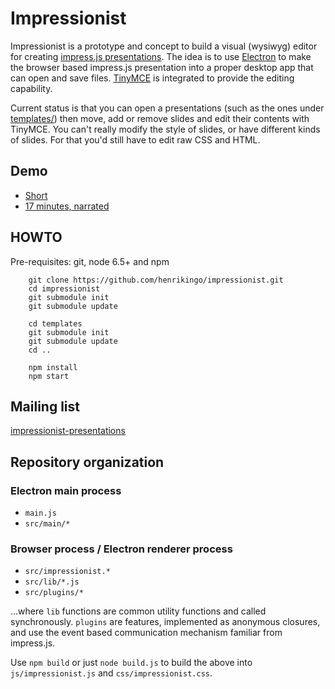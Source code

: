 # Impressionist

Impressionist is a prototype and concept to build a visual (wysiwyg) editor for creating 
[impress.js presentations](http://henrikingo.github.io/impress.js/examples/classic-slides/). 
The idea is to use [Electron](http://electron.atom.io/) to make the browser based
impress.js presentation into a proper desktop app that can open and save files. 
[TinyMCE](https://www.tinymce.com/docs/demo/inline/) is integrated to provide the editing
capability.

Current status is that you can open a presentations (such as the ones under
[templates/](templates/)) then move, add or remove slides and edit their contents with TinyMCE. You
can't really modify the style of slides, or have different kinds of slides. For that you'd still
have to edit raw CSS and HTML.

## Demo

* [Short](https://www.youtube.com/watch?v=OHG27IBeuHM&t=93s)
* [17 minutes, narrated](https://www.youtube.com/watch?v=c07w0hsC4yQ&t=7s)

## HOWTO

Pre-requisites: git, node 6.5+ and npm

        git clone https://github.com/henrikingo/impressionist.git
        cd impressionist
        git submodule init
        git submodule update
        
        cd templates
        git submodule init
        git submodule update
        cd ..
        
        npm install
        npm start


## Mailing list

[impressionist-presentations](https://groups.google.com/forum/#!forum/impressionist-presentations)

## Repository organization

### Electron main process

* `main.js`
* `src/main/*`

### Browser process / Electron renderer process

* `src/impressionist.*`
* `src/lib/*.js`
* `src/plugins/*`

...where `lib` functions are common utility functions and called synchronously. `plugins` are
features, implemented as anonymous closures, and use the event based communication
mechanism familiar from impress.js.

Use `npm build` or just `node build.js` to build the above into `js/impressionist.js` and
`css/impressionist.css`.
